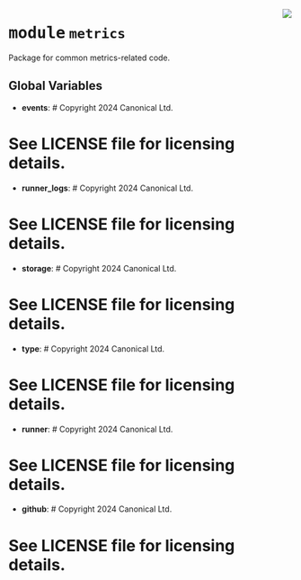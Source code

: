 <!-- markdownlint-disable -->

<a href="../src/metrics/__init__.py#L0"><img align="right" style="float:right;" src="https://img.shields.io/badge/-source-cccccc?style=flat-square"></a>

# <kbd>module</kbd> `metrics`
Package for common metrics-related code. 

**Global Variables**
---------------
- **events**: # Copyright 2024 Canonical Ltd.
#  See LICENSE file for licensing details.

- **runner_logs**: #  Copyright 2024 Canonical Ltd.
#  See LICENSE file for licensing details.

- **storage**: #  Copyright 2024 Canonical Ltd.
#  See LICENSE file for licensing details.

- **type**: # Copyright 2024 Canonical Ltd.
# See LICENSE file for licensing details.

- **runner**: #  Copyright 2024 Canonical Ltd.
#  See LICENSE file for licensing details.

- **github**: #  Copyright 2024 Canonical Ltd.
#  See LICENSE file for licensing details.




